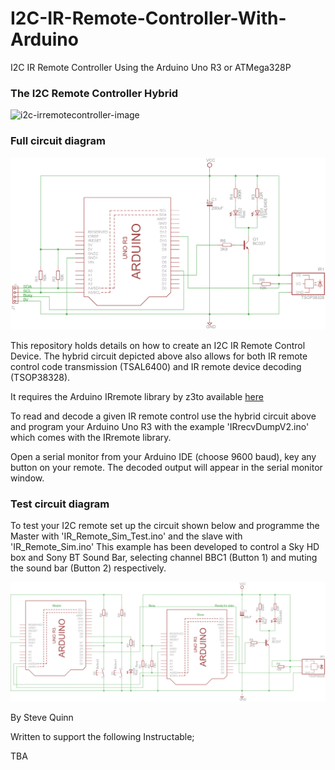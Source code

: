 # I2C-IR-Remote-Controller-With-Arduino

I2C IR Remote Controller Using the Arduino Uno R3 or ATMega328P

### The I2C Remote Controller Hybrid

![i2c-irremotecontroller-image](./docs/Hybrid.jpg)

### Full circuit diagram

![i2c-circuit-image](./docs/CircuitDiagram.png)

This repository holds details on how to create an I2C IR Remote Control Device. The hybrid circuit depicted above also allows for both IR remote control code transmission (TSAL6400) and IR remote device decoding (TSOP38328).

It requires the Arduino IRremote library by z3to available [here](https://github.com/z3t0/Arduino-IRremote/)

To read and decode a given IR remote control use the hybrid circuit above and program your Arduino Uno R3 with the example 'IRrecvDumpV2.ino' which comes with the IRremote library.

Open a serial monitor from your Arduino IDE (choose 9600 baud), key any button on your remote. The decoded output will appear in the serial monitor window.

### Test circuit diagram

To test your I2C remote set up the circuit shown below and programme the Master with 'IR_Remote_Sim_Test.ino' and the slave with 'IR_Remote_Sim.ino'
This example has been developed to control a Sky HD box and Sony BT Sound Bar, selecting channel BBC1 (Button 1) and muting the sound bar (Button 2) respectively.

![i2c-test-circuit-image](./docs/CircuitDiagramTest.png)

By Steve Quinn

Written to support the following Instructable;

TBA